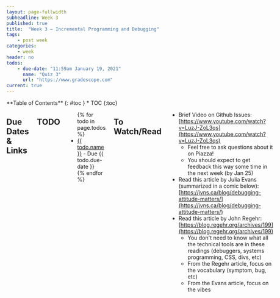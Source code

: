 ```yaml
---
layout: page-fullwidth
subheadline: Week 3
published: true
title:  "Week 3 – Incremental Programming and Debugging"
tags:
    - post week
categories:
    - week
header: no
todos:
    - due-date: "11:59am January 19, 2021"
      name: "Quiz 3"
      url: "https://www.gradescope.com"
current: true
---
```


<div class="row">
<div class="medium-4 medium-push-8 columns" markdown="1">
<div class="panel radius fixed-toc"  data-options="sticky_on:large" markdown="1">
**Table of Contents**
{: #toc }
*  TOC
{:toc}
</div>
</div><!-- /.medium-4.columns -->

<div class="medium-8 medium-pull-4 columns" markdown="1">

## Due Dates & Links

## TODO

<ul>
{% for todo in page.todos %}
<li><a href="{{ todo.url }}">{{ todo.name }}</a> - Due {{ todo.due-date }}</li>
{% endfor %}
</ul>

## To Watch/Read

- Brief Video on Github Issues: [https://www.youtube.com/watch?v=LuzJ-ZoL3qs](https://www.youtube.com/watch?v=LuzJ-ZoL3qs)
    - Feel free to ask questions about it on Piazza!
    - You should expect to get feedback this way some time in the next week (by Jan 25)
- Read this article by Julia Evans (summarized in a comic below):  [https://jvns.ca/blog/debugging-attitude-matters/](https://jvns.ca/blog/debugging-attitude-matters/)
- Read this article by John Regehr: [https://blog.regehr.org/archives/199](https://blog.regehr.org/archives/199)
    - You don't need to know what all the technical tools are in these readings (debuggers, systems programming, CSS, divs, etc)
    - From the Regehr article, focus on the vocabulary (symptom, bug, etc)
    - From the Evans article, focus on the vibes

<blockquote class="twitter-tweet"><p lang="en" dir="ltr">when debugging, your attitude matters <br>(or in article form: <a href="https://t.co/UseM2m2WTm">https://t.co/UseM2m2WTm</a>) <a href="https://t.co/lWfXYEvdaX">pic.twitter.com/lWfXYEvdaX</a></p>&mdash; 🔎Julia Evans🔍 (@b0rk) <a href="https://twitter.com/b0rk/status/1249715842708844544?ref_src=twsrc%5Etfw">April 13, 2020</a></blockquote> <script async src="https://platform.twitter.com/widgets.js" charset="utf-8"></script>

## Lab Tasks

**As usual, we provide the lab tasks ahead of time, but they might change or
update before lab starts; these aren't guaranteed to be in their final version
until lab starts at 1pm on Wednesday.**

This week's lab will focus on the process of testing and debugging. There are
lots of ways to go about testing and debugging programs! We will study several
in this course.

Today, we will focus on the process of **incremental development**, in a style
similar to **test-driven development**.

Each lab group will work collaboratively on a programming problem with known
bugs.  The sample programing prompt we will be working with is:

_Write a program that takes a markdown file as a command line argument and then
prints out all of the URLs of the links (but not of images) in that file._

This might be useful for building a references/citations page for a website,
for example.

_Parts of this example were inspired by the first HTML-parsing example in [The
Debugging Book](https://www.debuggingbook.org/html/Intro_Debugging.html)._

### Getting Started

Watch this video together:

_coming soon_

Answer the following questions:

- How many times did the programmer run the program?
- How many times did the programmer use the internet to look up how to do
something?
- What was the largest number of _lines of code_ written in between runs of the
program?
- How many times did the programmer use autocomplete on a variable name? How
many typos do you think this helped avoid?

### Getting and Running the Code

Everyone in your group should make a **fork** of this repository:

_coming soon_

This makes a copy of the repository on your Github. Then, clone the repository
that you forked (not the original) using Github Desktop, and open it in Visual
Studio Code.

If you have Java installed on your computer, make sure you can run it using the
commands from the video. If you don't, use commands to copy the code to your
remote CSE15L account and run the program there.

Make sure everyone can run the examples from the video.

Then, add print statements, look up online, or use your own reasoning as a group
to answer the following questions:

- How many different values does `currentIndex` have when the program is run on
the given example? What are they?
- What is the purpose of the second argument to `indexOf`? What would be
different if it wasn't provided?

### Finding a Breaking Test

The provided code gives reasonable results for the single test the programmer
tried. The programmer should be satisfied with a good start, but not satisfied
with a single test. We will take over from where they left off to test and
complete the program.

Create a _new_ markdown file that tests a different use of links than in the
original. Test the program on that file. Discuss among your group what it means
to test something different.  Try running your new test. What happens? Did it
succeed or not?

Keep trying different content in markdown files until you get something that has
incorrect behavior (an error, an infinite loop, prints the wrong URLs, etc).
As soon as you see incorrect behavior, stop.

Make a commit with the new test file; there should be no edits to the code file.
Copy/paste the unexpected output into the commit message, then make the commit
and push. (If you cloned the original repository instead of your fork, you might
get an error that you cannot push to it; if you do, take the time now to
double-check that you cloned your fork. If you can't push for some reason, make
sure to come to office hours or figure it out on your own later; you can still
make all the _commits_ for the remainder of the lab).

Include links to all of the _individual commits on Github_ of this new test in
your notes document (screenshot instead if you had issues pushing).

**Discuss**: Why bother making a commit at this point? What benefit might that
have in the future? How might it help a staff member who is answering your
question on Piazza?

### Improving the Program

Discuss as a group – why is the program not behaving as expected on the test
file you wrote? How could you fix it?

Work as a group on fixing the program so that:

- The original test still has the same output (the one the programmer initially tried)
- The broken test you wrote has correct output

Remember – this means you need to _keep testing_ on the original test and on the
new one you wrote, until both work.

When you've updated the program to work on both of these cases, make a commit
that should have _just_ the changes to the `.java` file required to make it pass.

### Repeating the Process

Repeat this process for at least 2 more test files that fail for different reasons:

- Create the test file that fails
- Commit/push it with the failing output in a commit message
- Fix the program so it succeeds on that test, and on all previous tests
- Commit/push the fix

Here are some hints for tests you might try:

- Try a file with an image reference
- Try a file that starts with a link
- Try a file that ends with a link
- Try a file with a link in the middle
- Try a file with no links
- Try a file that uses `[]` but not `()`
- Try a file that uses `()` but not `[]`
- Try a file that uses `[]` and `()`, but very far apart in the file

**Discuss**: What techniques did you use to figure out how to fix the program?
Did you insert print statements anywhere? Did someone in your group suggest an
idea that didn't occur to others to try? What was it?

**Write in notes**: Include links to the commits described above for at least
one group member's repository (that way everyone can find it later).